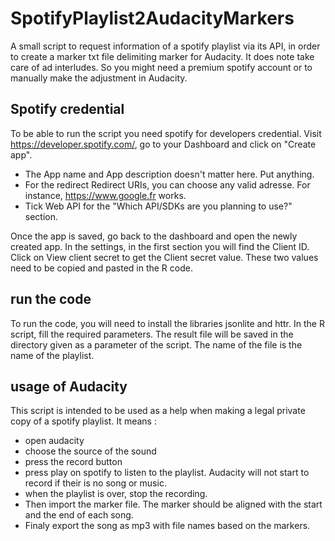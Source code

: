 # SpotifyPlaylist2AudacityMarkers
A small script to request information of a spotify playlist via its API, in order to create a marker txt file delimiting marker for Audacity.
It does note take care of ad interludes. So you might need a premium spotify account or to manually make the adjustment in Audacity.

## Spotify credential
To be able to run the script you need spotify for developers credential.
Visit https://developer.spotify.com/, go to your Dashboard and click on "Create app".
* The App name and App description doesn't matter here. Put anything.
* For the redirect Redirect URIs, you can choose any valid adresse. For instance, https://www.google.fr works.
* Tick Web API for the "Which API/SDKs are you planning to use?" section.

Once the app is saved, go back to the dashboard and open the newly created app.
In the settings, in the first section you will find the Client ID. Click on View client secret to get the Client secret value.
These two values need to be copied and pasted in the R code.

## run the code
To run the code, you will need to install the libraries jsonlite and httr.
In the R script, fill the required parameters.
The result file will be saved in the directory given as a parameter of the script. The name of the file is the name of the playlist.

## usage of Audacity
This script is intended to be used as a help when making a legal private copy of a spotify playlist.
It means :
* open audacity
* choose the source of the sound
* press the record button
* press play on spotify to listen to the playlist. Audacity will not start to record if their is no song or music.
* when the playlist is over, stop the recording.
* Then import the marker file. The marker should be aligned with the start and the end of each song.
* Finaly export the song as mp3 with file names based on the markers.
